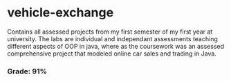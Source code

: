 # vehicle-exchange

Contains all assessed projects from my first semester of my first year at university. The labs are individual and independant assessments teaching different aspects of OOP in java,
where as the coursework was an assessed comprehensive project that modeled online car sales and trading in Java.

### Grade: 91%
